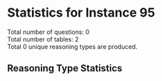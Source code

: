 # Statistics for Instance 95<br/>
Total number of questions: 0<br/>
Total number of tables: 2<br/>
Total 0 unique reasoning types are produced.<br/>
## Reasoning Type Statistics<br/>
